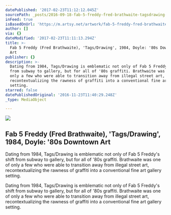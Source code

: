 ```yaml
---
datePublished: '2017-02-23T11:12:12.045Z'
sourcePath: _posts/2016-09-18-fab-5-freddy-fred-brathwaite-tagsdrawing-1984-doyle.md
inFeed: true
isBasedOnUrl: 'https://m.artsy.net/artwork/fab-5-freddy-fred-brathwaite-tags-slash-drawing'
author: []
via: {}
dateModified: '2017-02-23T11:11:13.294Z'
title: >-
  Fab 5 Freddy (Fred Brathwaite), 'Tags/Drawing', 1984, Doyle: '80s Downtown
  Art 
publisher: {}
description: >-
  Dating from 1984, Tags/Drawing is emblematic not only of Fab 5 Freddy's shift
  from subway to gallery, but for all of '80s graffiti. Brathwaite was one of
  only a few who were able to transition away from illegal street art,
  recontextualizing the rawness of graffiti into a conventional fine art gallery
  setting.
starred: false
datePublishedOriginal: '2016-11-23T11:40:29.248Z'
_type: MediaObject

---
```

<article style=""><img src="https://imgflo.herokuapp.com/graph/2b2431f8e7ba7b0/4030e75e038c24607e9c5912d6b51848/croprotate.jpg?cropheight=3259&amp;cropwidth=3893&amp;degrees=0&amp;input=https%3A%2F%2Fd32dm0rphc51dk.cloudfront.net%2F4ubTk0brDePaBViGlXJ9nA%2Fnormalized.jpg&amp;x=0&amp;y=0" /><h1>Fab 5 Freddy (Fred Brathwaite), 'Tags/Drawing', 1984, Doyle: '80s Downtown Art </h1><p>Dating from 1984, Tags/Drawing is emblematic not only of Fab 5 Freddy's shift from subway to gallery, but for all of '80s graffiti. Brathwaite was one of only a few who were able to transition away from illegal street art, recontextualizing the rawness of graffiti into a conventional fine art gallery setting.</p></article>

Dating from 1984, Tags/Drawing is emblematic not only of Fab 5 Freddy's shift from subway to gallery, but for all of '80s graffiti. Brathwaite was one of only a few who were able to transition away from illegal street art, recontextualizing the rawness of graffiti into a conventional fine art gallery setting.